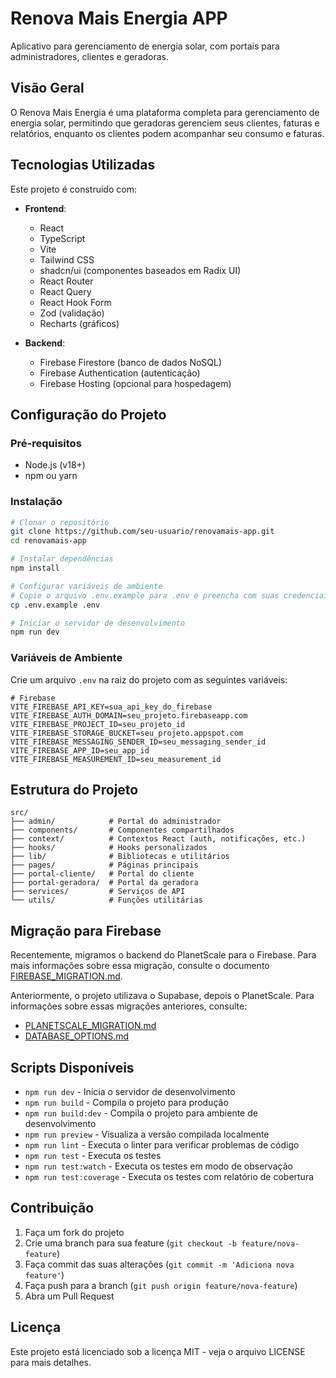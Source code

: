 # Renova Mais Energia APP

Aplicativo para gerenciamento de energia solar, com portais para administradores, clientes e geradoras.

## Visão Geral

O Renova Mais Energia é uma plataforma completa para gerenciamento de energia solar, permitindo que geradoras gerenciem seus clientes, faturas e relatórios, enquanto os clientes podem acompanhar seu consumo e faturas.

## Tecnologias Utilizadas

Este projeto é construído com:

- **Frontend**:
  - React
  - TypeScript
  - Vite
  - Tailwind CSS
  - shadcn/ui (componentes baseados em Radix UI)
  - React Router
  - React Query
  - React Hook Form
  - Zod (validação)
  - Recharts (gráficos)

- **Backend**:
  - Firebase Firestore (banco de dados NoSQL)
  - Firebase Authentication (autenticação)
  - Firebase Hosting (opcional para hospedagem)

## Configuração do Projeto

### Pré-requisitos

- Node.js (v18+)
- npm ou yarn

### Instalação

```sh
# Clonar o repositório
git clone https://github.com/seu-usuario/renovamais-app.git
cd renovamais-app

# Instalar dependências
npm install

# Configurar variáveis de ambiente
# Copie o arquivo .env.example para .env e preencha com suas credenciais
cp .env.example .env

# Iniciar o servidor de desenvolvimento
npm run dev
```

### Variáveis de Ambiente

Crie um arquivo `.env` na raiz do projeto com as seguintes variáveis:

```
# Firebase
VITE_FIREBASE_API_KEY=sua_api_key_do_firebase
VITE_FIREBASE_AUTH_DOMAIN=seu_projeto.firebaseapp.com
VITE_FIREBASE_PROJECT_ID=seu_projeto_id
VITE_FIREBASE_STORAGE_BUCKET=seu_projeto.appspot.com
VITE_FIREBASE_MESSAGING_SENDER_ID=seu_messaging_sender_id
VITE_FIREBASE_APP_ID=seu_app_id
VITE_FIREBASE_MEASUREMENT_ID=seu_measurement_id
```

## Estrutura do Projeto

```
src/
├── admin/            # Portal do administrador
├── components/       # Componentes compartilhados
├── context/          # Contextos React (auth, notificações, etc.)
├── hooks/            # Hooks personalizados
├── lib/              # Bibliotecas e utilitários
├── pages/            # Páginas principais
├── portal-cliente/   # Portal do cliente
├── portal-geradora/  # Portal da geradora
├── services/         # Serviços de API
└── utils/            # Funções utilitárias
```

## Migração para Firebase

Recentemente, migramos o backend do PlanetScale para o Firebase. Para mais informações sobre essa migração, consulte o documento [FIREBASE_MIGRATION.md](docs/FIREBASE_MIGRATION.md).

Anteriormente, o projeto utilizava o Supabase, depois o PlanetScale. Para informações sobre essas migrações anteriores, consulte:
- [PLANETSCALE_MIGRATION.md](docs/PLANETSCALE_MIGRATION.md)
- [DATABASE_OPTIONS.md](docs/DATABASE_OPTIONS.md)

## Scripts Disponíveis

- `npm run dev` - Inicia o servidor de desenvolvimento
- `npm run build` - Compila o projeto para produção
- `npm run build:dev` - Compila o projeto para ambiente de desenvolvimento
- `npm run preview` - Visualiza a versão compilada localmente
- `npm run lint` - Executa o linter para verificar problemas de código
- `npm run test` - Executa os testes
- `npm run test:watch` - Executa os testes em modo de observação
- `npm run test:coverage` - Executa os testes com relatório de cobertura

## Contribuição

1. Faça um fork do projeto
2. Crie uma branch para sua feature (`git checkout -b feature/nova-feature`)
3. Faça commit das suas alterações (`git commit -m 'Adiciona nova feature'`)
4. Faça push para a branch (`git push origin feature/nova-feature`)
5. Abra um Pull Request

## Licença

Este projeto está licenciado sob a licença MIT - veja o arquivo LICENSE para mais detalhes.

